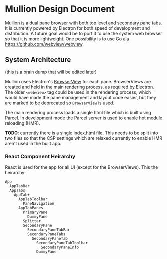 # Mullion Design Document

Mullion is a dual pane browser with both top level and secondary pane tabs.  It is currently powered by Electron for both speed of development and distribution.  A future goal would be to port it to use the system web browser so that it is more lightweight.  One possibility is to use Go ala https://github.com/webview/webview.

## System Architecture

(this is a brain dump that will be edited later)

Mullion uses Electron's [BrowserView](https://www.electronjs.org/docs/api/browser-view) for each pane.  BrowserViews are created and held in the main rendering process, as required by Electron.  The older `<webview>` tag could be used in the rendering process, which would have made the pane management and layout code easier, but they are marked to be deprecated so `BrowserView` is used.

The main rendering process loads a single html file which is built using Parcel.  In development mode the Parcel server is used to enable hot module reloading (HMR).

**TODO**: currently there is a single index.html file.  This needs to be split into two files so that the CSP settings which are relaxed currently to enable HMR aren't used in the built app.

### React Component Heirarchy

React is used for the app for all UI (except for the BrowserViews).  This the heirarchy:

```
App
  AppTabBar
  AppTabs
    AppTab+
      AppTabToolbar
        PaneNavigation
      AppTabPanes
        PrimaryPane
          DummyPane
        Splitter
        SecondaryPane
          SecondaryPaneTabBar
          SecondaryPaneTabs
            SecondaryPaneTab
              SecondaryPaneTabToolbar
                SecondaryPaneInfo
              DummyPane
```


